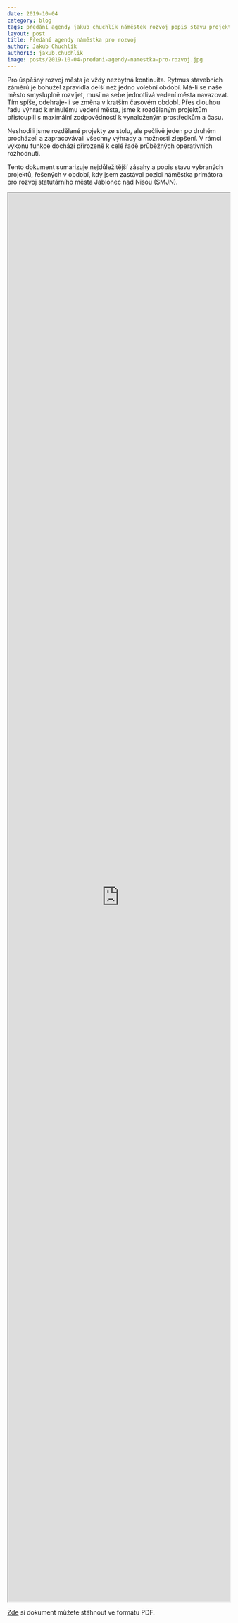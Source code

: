 ```yaml
---  
date: 2019-10-04 
category: blog  
tags: předání agendy jakub chuchlík náměstek rozvoj popis stavu projektů 
layout: post  
title: Předání agendy náměstka pro rozvoj  
author: Jakub Chuchlík  
authorId: jakub.chuchlik  
image: posts/2019-10-04-predani-agendy-namestka-pro-rozvoj.jpg  
---  
```

Pro úspěšný rozvoj města je vždy nezbytná kontinuita. Rytmus stavebních záměrů je
bohužel zpravidla delší než jedno volební období. Má-li se naše město smysluplně rozvíjet,
musí na sebe jednotlivá vedení města navazovat. Tím spíše, odehraje-li se změna v kratším
časovém období. Přes dlouhou řadu výhrad k minulému vedení města, jsme k rozdělaným
projektům přistoupili s maximální zodpovědností k vynaloženým prostředkům a času.

Neshodili jsme rozdělané projekty ze stolu, ale pečlivě jeden po druhém procházeli
a zapracovávali všechny výhrady a možnosti zlepšení. V rámci výkonu funkce dochází přirozeně
k celé řadě průběžných operativních rozhodnutí.

Tento dokument sumarizuje nejdůležitější zásahy a popis stavu vybraných projektů, řešených v období, kdy jsem zastával pozici náměstka primátora pro rozvoj statutárního města Jablonec nad Nisou (SMJN).

<iframe src="https://docs.google.com/viewer?srcid=1eEz9niD7n5YHSgWmCb_UacUYbLlwtCqp&pid=explorer&efh=false&a=v&chrome=false&embedded=true" style='height:80vh; width:100%;'></iframe> 

[Zde](/assets/pdf/predani_agendy_rozvoj_final.pdf) si dokument můžete stáhnout ve formátu PDF.
